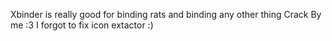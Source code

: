 Xbinder is really good for binding rats and binding any other thing
Crack By me :3
I forgot to fix icon extactor :)
